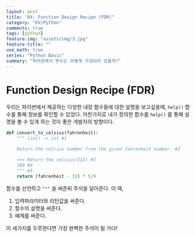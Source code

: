 ```yaml
---
layout: post
title: "04: Function Design Recipe (FDR)"
category: "DV/Python"
comments: true
tags: [python]
feature-img: "assets/img/3.jpg"
feature-title: ""
use_math: true
series: "Python Basic"
summary: "파이썬에서 변수는 어떻게 구성되어 있을까?"
---
```


# Function Design Recipe (FDR)

우리는 파이썬에서 제공하는 다양한 내장 함수들에 대한 설명을 보고싶을때, `help()` 함수를 통해 정보를 확인할 수 있었다. 마찬가지로 내가 정의한 함수를 `help()` 를 통해 설명을 볼 수 있게 하는 것이 좋은 개발자의 방향이다.

```python
def convert_to_celsius(fahrenheit):
    """ (int) -> int #1

    Return the celcius number from the given fahrenheit number. #2

    >>> Return the celsius(212) #3
    100 #4
    """ #5
    return (fahrenheit - 32) * 5/9
```

함수를 선언하고 `"""` 을 써준뒤 주석을 달아준다. 이 때,

1. 입력파라미터와 리턴값을 써준다.
2. 함수의 설명을 써준다.
3. 예제를 써준다.

이 세가지를 두루한다면 가장 완벽한 주석이 될 거다!

